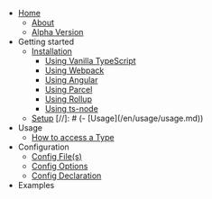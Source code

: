 - [Home](/)
  - [About](/README.md?id=about)
  - [Alpha Version](/README.md?id=alpha)
- Getting started
  - [Installation](/en/getting-started/installation.md)
    - [Using Vanilla TypeScript](/en/getting-started/vanilla-ts.md)
    - [Using Webpack](/en/getting-started/webpack.md)
    - [Using Angular](/en/getting-started/angular.md)
    - [Using Parcel](/en/getting-started/parcel.md)
    - [Using Rollup](/en/getting-started/rollup.md)
    - [Using ts-node](/en/getting-started/ts-node.md)
  - [Setup](/en/getting-started/setup.md)
[//]: # (- [Usage]&#40;/en/usage/usage.md&#41;)
- Usage
  - [How to access a Type](/en/usage/how-to-access-type.md?id=how-to-get-a-type)
- Configuration
  - [Config File(s)](/en/configuration/configuration?id=config-files)
  - [Config Options](/en/configuration/configuration?id=config-options)
  - [Config Declaration](/en/configuration/configuration?id=config-declaration)
- Examples